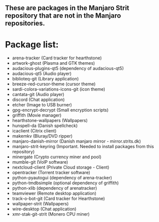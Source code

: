## These are packages in the Manjaro Strit repository that are not in the Manjaro repositories.

# Package list:
* arena-tracker (Card tracker for hearthstone)
* artwork-ghost (Plasma and GTK themes)
* audacious-plugins-qt5 (dependency of audacious-qt5)
* audacious-qt5 (Audio player)
* biblioteq-git (Library application)
* breeze-red-cursor-theme (cursor theme)
* sardi-colora-variations-icons-git (icon theme)
* cantata-git (Audio player)
* discord (Chat application)
* etcher (Image to USB burner)
* gpg-encrypt-decrypt (Small encryption scripts)
* griffith (Movie manager)
* hearthstone-wallpapers (Wallpapers)
* hunspell-da (Danish spellcheck)
* icaclient (Citrix client)
* makemkv (Bluray/DVD ripper)
* manjaro-danish-mirror (Danish manjaro mirror - mirror.strits.dk)
* manjaro-strit-keyring (Important. Needed to install packages from this repository)
* minergate (Crypto currency miner and pool)
* mumble-git (VoIP software)
* nextcloud-client (Private Cloud storage - Client)
* opentracker (Torrent tracker software)
* python-pyautogui (dependency of arena-tracker)
* python-tmdbsimple (optional dependency of griffith)
* python-xlib (dependency of arenatracker)
* teamviewer (Remote desktop application)
* track-o-bot-git (Card tracker for Hearthstone)
* wallpaper-strit (Wallpapers)
* wire-desktop (Chat application)
* xmr-stak-git-strit (Monero CPU miner)
